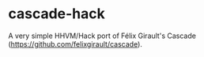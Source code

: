 cascade-hack
=======

A very simple HHVM/Hack port of Félix Girault's Cascade (https://github.com/felixgirault/cascade).


